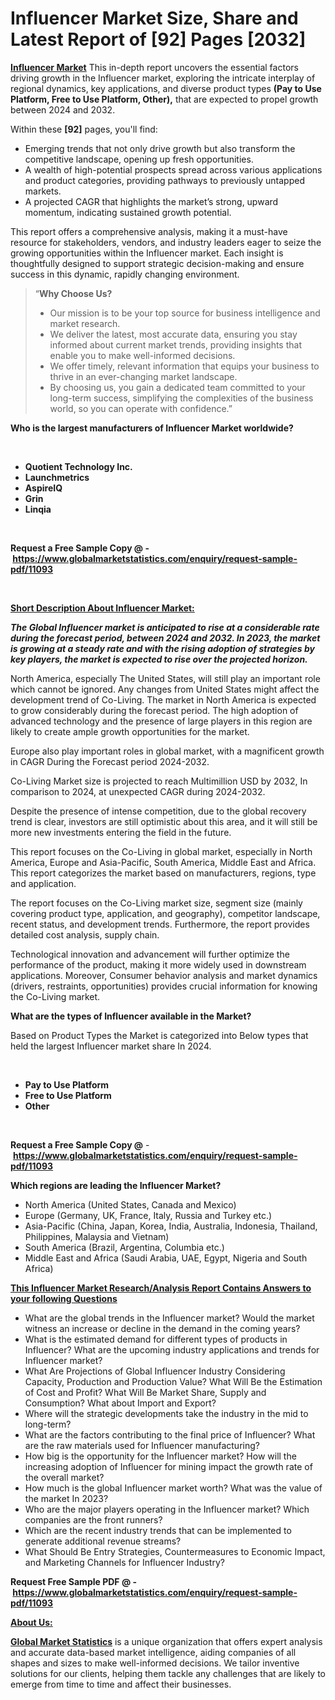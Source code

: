 <h1>Influencer Market Size, Share and Latest Report of [92] Pages [2032]</h1>
<p><a href="https://www.globalmarketstatistics.com/market-reports/influencer-market-11093"><strong>Influencer Market</strong></a> This in-depth report uncovers the essential factors driving growth in the Influencer market, exploring the intricate interplay of regional dynamics, key applications, and diverse product types <strong>(Pay to Use Platform, Free to Use Platform, Other),</strong> that are expected to propel growth between 2024 and 2032.</p>
<p>Within these <strong>[92]</strong> pages, you'll find:</p>
<ul>
<li>Emerging trends that not only drive growth but also transform the competitive landscape, opening up fresh opportunities.</li>
<li>A wealth of high-potential prospects spread across various applications and product categories, providing pathways to previously untapped markets.</li>
<li>A projected CAGR that highlights the market&rsquo;s strong, upward momentum, indicating sustained growth potential.</li>
</ul>
<p>This report offers a comprehensive analysis, making it a must-have resource for stakeholders, vendors, and industry leaders eager to seize the growing opportunities within the Influencer market. Each insight is thoughtfully designed to support strategic decision-making and ensure success in this dynamic, rapidly changing environment.</p>
<blockquote class="">
<p>&ldquo;<strong>Why Choose Us? </strong></p>
<ul>
<li>Our mission is to be your top source for business intelligence and market research.</li>
<li>We deliver the latest, most accurate data, ensuring you stay informed about current market trends, providing insights that enable you to make well-informed decisions.</li>
<li>We offer timely, relevant information that equips your business to thrive in an ever-changing market landscape.</li>
<li>By choosing us, you gain a dedicated team committed to your long-term success, simplifying the complexities of the business world, so you can operate with confidence.&rdquo;</li>
</ul>
</blockquote>
<p><strong>Who is the largest manufacturers of Influencer Market worldwide?</strong></p>
<p>&nbsp;</p>
<ul>
<li><strong>Quotient Technology Inc.</strong></li>
<li><strong>Launchmetrics</strong></li>
<li><strong>AspireIQ</strong></li>
<li><strong>Grin</strong></li>
<li><strong>Linqia</strong></li>
</ul>
<p>&nbsp;</p>
<p><strong>Request a Free Sample Copy @ -&nbsp;</strong><a href="https://www.globalmarketstatistics.com/enquiry/request-sample-pdf/11093"><strong>https://www.globalmarketstatistics.com/enquiry/request-sample-pdf/11093</strong></a></p>
<p>&nbsp;</p>
<p><strong><u>Short Description About Influencer Market:</u></strong></p>
<p><strong><em>The Global Influencer market is anticipated to rise at a considerable rate during the forecast period, between 2024 and 2032. In 2023, the market is growing at a steady rate and with the rising adoption of strategies by key players, the market is expected to rise over the projected horizon.</em></strong></p>
<p>North America, especially The United States, will still play an important role which cannot be ignored. Any changes from United States might affect the development trend of Co-Living. The market in North America is expected to grow considerably during the forecast period. The high adoption of advanced technology and the presence of large players in this region are likely to create ample growth opportunities for the market.</p>
<p>Europe also play important roles in global market, with a magnificent growth in CAGR During the Forecast period 2024-2032.</p>
<p>Co-Living Market size is projected to reach Multimillion USD by 2032, In comparison to 2024, at unexpected CAGR during 2024-2032.</p>
<p>Despite the presence of intense competition, due to the global recovery trend is clear, investors are still optimistic about this area, and it will still be more new investments entering the field in the future.</p>
<p>This report focuses on the Co-Living in global market, especially in North America, Europe and Asia-Pacific, South America, Middle East and Africa. This report categorizes the market based on manufacturers, regions, type and application.</p>
<p>The report focuses on the Co-Living market size, segment size (mainly covering product type, application, and geography), competitor landscape, recent status, and development trends. Furthermore, the report provides detailed cost analysis, supply chain.</p>
<p>Technological innovation and advancement will further optimize the performance of the product, making it more widely used in downstream applications. Moreover, Consumer behavior analysis and market dynamics (drivers, restraints, opportunities) provides crucial information for knowing the Co-Living market.</p>
<p><strong>What are the types of Influencer available in the Market?</strong></p>
<p>Based on Product Types the Market is categorized into Below types that held the largest Influencer market share In 2024.</p>
<p>&nbsp;</p>
<ul>
<li><strong>Pay to Use Platform</strong></li>
<li><strong>Free to Use Platform</strong></li>
<li><strong>Other</strong></li>
</ul>
<p>&nbsp;</p>
<p><strong>Request a Free Sample Copy @</strong>&nbsp;-&nbsp;<a href="https://www.globalmarketstatistics.com/enquiry/request-sample-pdf/11093"><strong>https://www.globalmarketstatistics.com/enquiry/request-sample-pdf/11093</strong></a></p>
<p><strong>Which regions are leading the Influencer Market?</strong></p>
<ul>
<li>North America (United States, Canada and Mexico)</li>
<li>Europe (Germany, UK, France, Italy, Russia and Turkey etc.)</li>
<li>Asia-Pacific (China, Japan, Korea, India, Australia, Indonesia, Thailand, Philippines, Malaysia and Vietnam)</li>
<li>South America (Brazil, Argentina, Columbia etc.)</li>
<li>Middle East and Africa (Saudi Arabia, UAE, Egypt, Nigeria and South Africa)</li>
</ul>
<p><strong><u>This Influencer Market Research/Analysis Report Contains Answers to your following Questions</u></strong></p>
<ul>
<li>What are the global trends in the Influencer market? Would the market witness an increase or decline in the demand in the coming years?</li>
<li>What is the estimated demand for different types of products in Influencer? What are the upcoming industry applications and trends for Influencer market?</li>
<li>What Are Projections of Global Influencer Industry Considering Capacity, Production and Production Value? What Will Be the Estimation of Cost and Profit? What Will Be Market Share, Supply and Consumption? What about Import and Export?</li>
<li>Where will the strategic developments take the industry in the mid to long-term?</li>
<li>What are the factors contributing to the final price of Influencer? What are the raw materials used for Influencer manufacturing?</li>
<li>How big is the opportunity for the Influencer market? How will the increasing adoption of Influencer for mining impact the growth rate of the overall market?</li>
<li>How much is the global Influencer market worth? What was the value of the market In 2023?</li>
<li>Who are the major players operating in the Influencer market? Which companies are the front runners?</li>
<li>Which are the recent industry trends that can be implemented to generate additional revenue streams?</li>
<li>What Should Be Entry Strategies, Countermeasures to Economic Impact, and Marketing Channels for Influencer Industry?</li>
</ul>
<p><strong>Request Free Sample PDF @ -&nbsp;</strong><a href="https://www.globalmarketstatistics.com/enquiry/request-sample-pdf/11093"><strong>https://www.globalmarketstatistics.com/enquiry/request-sample-pdf/11093</strong></a></p>
<p><strong><u>About Us:</u></strong></p>
<p><a href="https://www.globalmarketstatistics.com/"><strong>Global Market Statistics</strong></a>&nbsp;is a unique organization that offers expert analysis and accurate data-based market intelligence, aiding companies of all shapes and sizes to make well-informed decisions. We tailor inventive solutions for our clients, helping them tackle any challenges that are likely to emerge from time to time and affect their businesses.</p>